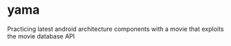 # yama
Practicing latest android architecture components with a movie that exploits the movie database API
